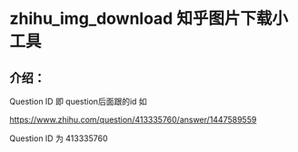 # zhihu_img_download 知乎图片下载小工具


## 介绍：
Question ID 即 question后面跟的id
如

https://www.zhihu.com/question/413335760/answer/1447589559

Question ID 为 413335760

